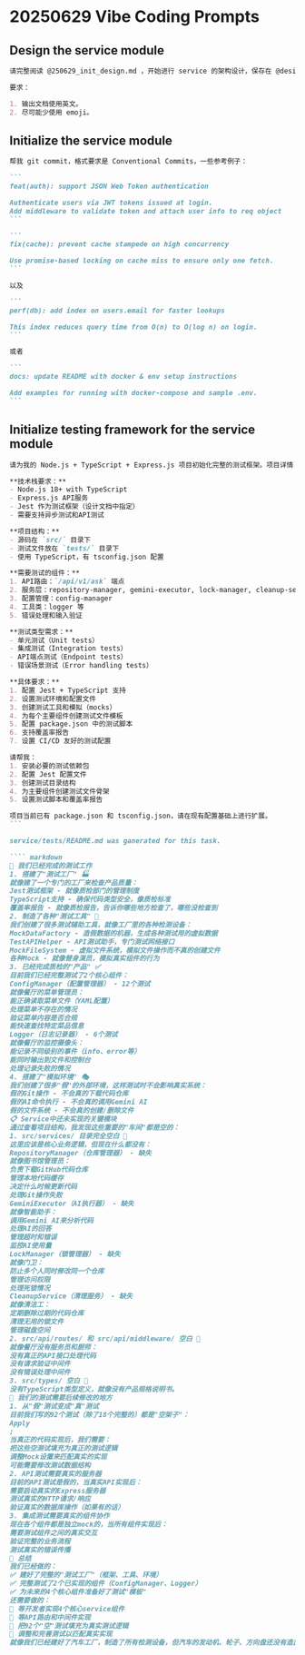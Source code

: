 # 20250629 Vibe Coding Prompts

## Design the service module

``` markdown
请完整阅读 @250629_init_design.md ，开始进行 service 的架构设计，保存在 @design.md 里面。

要求：

1. 输出文档使用英文。
2. 尽可能少使用 emoji。
```

## Initialize the service module

````markdown
帮我 git commit，格式要求是 Conventional Commits，一些参考例子：

```
feat(auth): support JSON Web Token authentication

Authenticate users via JWT tokens issued at login.
Add middleware to validate token and attach user info to req object
```

```
fix(cache): prevent cache stampede on high concurrency

Use promise-based locking on cache miss to ensure only one fetch.
```

以及

```
perf(db): add index on users.email for faster lookups

This index reduces query time from O(n) to O(log n) on login.
```

或者

```
docs: update README with docker & env setup instructions

Add examples for running with docker-compose and sample .env.
```
````

## Initialize testing framework for the service module

```` markdown
请为我的 Node.js + TypeScript + Express.js 项目初始化完整的测试框架。项目详情：

**技术栈要求：**
- Node.js 18+ with TypeScript
- Express.js API服务
- Jest 作为测试框架（设计文档中指定）
- 需要支持异步测试和API测试

**项目结构：**
- 源码在 `src/` 目录下
- 测试文件放在 `tests/` 目录下
- 使用 TypeScript，有 tsconfig.json 配置

**需要测试的组件：**
1. API路由：`/api/v1/ask` 端点
2. 服务层：repository-manager, gemini-executor, lock-manager, cleanup-service
3. 配置管理：config-manager
4. 工具类：logger 等
5. 错误处理和输入验证

**测试类型需求：**
- 单元测试（Unit tests）
- 集成测试（Integration tests）
- API端点测试（Endpoint tests）
- 错误场景测试（Error handling tests）

**具体要求：**
1. 配置 Jest + TypeScript 支持
2. 设置测试环境和配置文件
3. 创建测试工具和模拟（mocks）
4. 为每个主要组件创建测试文件模板
5. 配置 package.json 中的测试脚本
6. 支持覆盖率报告
7. 设置 CI/CD 友好的测试配置

请帮我：
1. 安装必要的测试依赖包
2. 配置 Jest 配置文件
3. 创建测试目录结构
4. 为主要组件创建测试文件骨架
5. 设置测试脚本和覆盖率报告

项目当前已有 package.json 和 tsconfig.json，请在现有配置基础上进行扩展。
```

service/tests/README.md was ganerated for this task.

```` markdown
🎯 我们已经完成的测试工作
1. 搭建了"测试工厂" 🏭
就像建了一个专门的工厂来检查产品质量：
Jest测试框架 - 就像质检部门的管理制度
TypeScript支持 - 确保代码类型安全，像质检标准
覆盖率报告 - 就像质检报告，告诉你哪些地方检查了，哪些没检查到
2. 制造了各种"测试工具" 🔧
我们创建了很多测试辅助工具，就像工厂里的各种检测设备：
MockDataFactory - 造假数据的机器，生成各种测试用的虚拟数据
TestAPIHelper - API测试助手，专门测试网络接口
MockFileSystem - 虚拟文件系统，模拟文件操作而不真的创建文件
各种Mock - 就像替身演员，模拟真实组件的行为
3. 已经完成质检的"产品" ✅
目前我们已经完整测试了2个核心组件：
ConfigManager（配置管理器） - 12个测试
就像餐厅的菜单管理员：
能正确读取菜单文件（YAML配置）
处理菜单不存在的情况
验证菜单内容是否合规
能快速查找特定菜品信息
Logger（日志记录器） - 6个测试
就像餐厅的监控摄像头：
能记录不同级别的事件（info、error等）
能同时输出到文件和控制台
处理记录失败的情况
4. 搭建了"模拟环境" 🎭
我们创建了很多"假"的外部环境，这样测试时不会影响真实系统：
假的Git操作 - 不会真的下载代码仓库
假的AI命令执行 - 不会真的调用Gemini AI
假的文件系统 - 不会真的创建/删除文件
📋 Service中还未实现的关键模块
通过查看项目结构，我发现这些重要的"车间"都是空的：
1. src/services/ 目录完全空白 🚧
这里应该是核心业务逻辑，但现在什么都没有：
RepositoryManager（仓库管理器） - 缺失
就像图书馆管理员：
负责下载GitHub代码仓库
管理本地代码缓存
决定什么时候更新代码
处理Git操作失败
GeminiExecutor（AI执行器） - 缺失
就像智能助手：
调用Gemini AI来分析代码
处理AI的回答
管理超时和错误
监控AI使用量
LockManager（锁管理器） - 缺失
就像门卫：
防止多个人同时修改同一个仓库
管理访问权限
处理死锁情况
CleanupService（清理服务） - 缺失
就像清洁工：
定期删除过期的代码仓库
清理无用的锁文件
管理磁盘空间
2. src/api/routes/ 和 src/api/middleware/ 空白 🚧
就像餐厅没有服务员和厨师：
没有真正的API接口处理代码
没有请求验证中间件
没有错误处理中间件
3. src/types/ 空白 🚧
没有TypeScript类型定义，就像没有产品规格说明书。
🔄 我们的测试需要后续修改的地方
1. 从"假"测试变成"真"测试
目前我们写的92个测试（除了18个完整的）都是"空架子"：
Apply
;
当真正的代码实现后，我们需要：
把这些空测试填充为真正的测试逻辑
调整Mock设置来匹配真实的实现
可能需要修改测试数据结构
2. API测试需要真实的服务器
目前的API测试是假的，当真实API实现后：
需要启动真实的Express服务器
测试真实的HTTP请求/响应
验证真实的数据库操作（如果有的话）
3. 集成测试需要真实的组件协作
现在各个组件都是独立mock的，当所有组件实现后：
需要测试组件之间的真实交互
验证完整的业务流程
测试真实的错误传播
🎯 总结
我们已经做的：
✅ 建好了完整的"测试工厂"（框架、工具、环境）
✅ 完整测试了2个已实现的组件（ConfigManager、Logger）
✅ 为未来的4个核心组件准备好了测试"模板"
还需要做的：
🚧 等开发者实现4个核心service组件
🚧 等API路由和中间件实现
🚧 把92个"空"测试填充为真实测试逻辑
🚧 调整和完善测试以匹配真实实现
就像我们已经建好了汽车工厂，制造了所有检测设备，但汽车的发动机、轮子、方向盘还没有造出来。一旦这些核心部件做好了，我们就能立即对它们进行全面的质量检测！
````